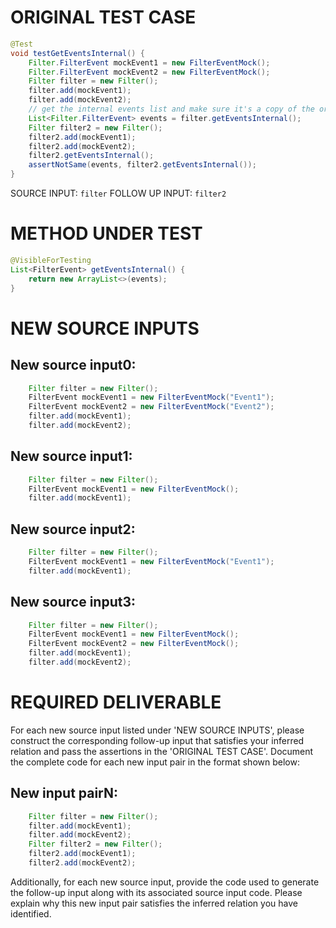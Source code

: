 # ORIGINAL TEST CASE
```java
@Test
void testGetEventsInternal() {
    Filter.FilterEvent mockEvent1 = new FilterEventMock();
    Filter.FilterEvent mockEvent2 = new FilterEventMock();
    Filter filter = new Filter();
    filter.add(mockEvent1);
    filter.add(mockEvent2);
    // get the internal events list and make sure it's a copy of the original list
    List<Filter.FilterEvent> events = filter.getEventsInternal();
    Filter filter2 = new Filter();
    filter2.add(mockEvent1);
    filter2.add(mockEvent2);
    filter2.getEventsInternal();
    assertNotSame(events, filter2.getEventsInternal());
}

```
SOURCE INPUT: `filter`
FOLLOW UP INPUT: `filter2`


# METHOD UNDER TEST
```java
@VisibleForTesting
List<FilterEvent> getEventsInternal() {
    return new ArrayList<>(events);
}

```


# NEW SOURCE INPUTS
## New source input0:
```java
    Filter filter = new Filter();
    FilterEvent mockEvent1 = new FilterEventMock("Event1");
    FilterEvent mockEvent2 = new FilterEventMock("Event2");
    filter.add(mockEvent1);
    filter.add(mockEvent2);
```

## New source input1:
```java
    Filter filter = new Filter();
    FilterEvent mockEvent1 = new FilterEventMock();
    filter.add(mockEvent1);
```

## New source input2:
```java
    Filter filter = new Filter();
    FilterEvent mockEvent1 = new FilterEventMock("Event1");
    filter.add(mockEvent1);
```

## New source input3:
```java
    Filter filter = new Filter();
    FilterEvent mockEvent1 = new FilterEventMock();
    FilterEvent mockEvent2 = new FilterEventMock();
    filter.add(mockEvent1);
    filter.add(mockEvent2);
```



# REQUIRED DELIVERABLE
For each new source input listed under 'NEW SOURCE INPUTS', please construct the corresponding follow-up input that satisfies your inferred relation and pass the assertions in the 'ORIGINAL TEST CASE'. Document the complete code for each new input pair in the format shown below:
## New input pairN:
```java
    Filter filter = new Filter();
    filter.add(mockEvent1);
    filter.add(mockEvent2);
    Filter filter2 = new Filter();
    filter2.add(mockEvent1);
    filter2.add(mockEvent2);
```

Additionally, for each new source input, provide the code used to generate the follow-up input along with its associated source input code. Please explain why this new input pair satisfies the inferred relation you have identified.